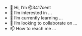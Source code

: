 - 👋 Hi, I’m @3417cent
- 👀 I’m interested in ...
- 🌱 I’m currently learning ...
- 💞️ I’m looking to collaborate on ...
- 📫 How to reach me ...

<!---
3417cent/3417cent is a ✨ special ✨ repository because its `README.md` (this file) appears on your GitHub profile.
You can click the Preview link to take a look at your changes.
--->
